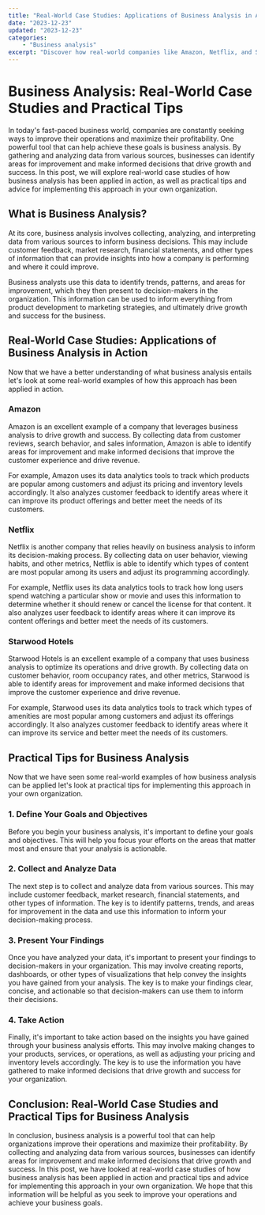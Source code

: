 ```yaml
---
title: "Real-World Case Studies: Applications of Business Analysis in Action"
date: "2023-12-23"
updated: "2023-12-23"
categories: 
    - "Business analysis"
excerpt: "Discover how real-world companies like Amazon, Netflix, and Starwood Hotels have successfully applied business analysis to improve operations and drive growth. Learn practical tips for implementing this powerful approach in your own organization, including defining goals and objectives, collecting data, analyzing the data, presenting findings, and taking action."
--- 
```

# Business Analysis: Real-World Case Studies and Practical Tips

In today's fast-paced business world, companies are constantly seeking ways to improve their operations and maximize their profitability. One powerful tool that can help achieve these goals is business analysis. By gathering and analyzing data from various sources, businesses can identify areas for improvement and make informed decisions that drive growth and success. In this post, we will explore real-world case studies of how business analysis has been applied in action, as well as practical tips and advice for implementing this approach in your own organization.

## What is Business Analysis?

At its core, business analysis involves collecting, analyzing, and interpreting data from various sources to inform business decisions. This may include customer feedback, market research, financial statements, and other types of information that can provide insights into how a company is performing and where it could improve.

Business analysts use this data to identify trends, patterns, and areas for improvement, which they then present to decision-makers in the organization. This information can be used to inform everything from product development to marketing strategies, and ultimately drive growth and success for the business.

## Real-World Case Studies: Applications of Business Analysis in Action

Now that we have a better understanding of what business analysis entails let's look at some real-world examples of how this approach has been applied in action.

### Amazon

Amazon is an excellent example of a company that leverages business analysis to drive growth and success. By collecting data from customer reviews, search behavior, and sales information, Amazon is able to identify areas for improvement and make informed decisions that improve the customer experience and drive revenue.

For example, Amazon uses its data analytics tools to track which products are popular among customers and adjust its pricing and inventory levels accordingly. It also analyzes customer feedback to identify areas where it can improve its product offerings and better meet the needs of its customers.

### Netflix

Netflix is another company that relies heavily on business analysis to inform its decision-making process. By collecting data on user behavior, viewing habits, and other metrics, Netflix is able to identify which types of content are most popular among its users and adjust its programming accordingly.

For example, Netflix uses its data analytics tools to track how long users spend watching a particular show or movie and uses this information to determine whether it should renew or cancel the license for that content. It also analyzes user feedback to identify areas where it can improve its content offerings and better meet the needs of its customers.

### Starwood Hotels

Starwood Hotels is an excellent example of a company that uses business analysis to optimize its operations and drive growth. By collecting data on customer behavior, room occupancy rates, and other metrics, Starwood is able to identify areas for improvement and make informed decisions that improve the customer experience and drive revenue.

For example, Starwood uses its data analytics tools to track which types of amenities are most popular among customers and adjust its offerings accordingly. It also analyzes customer feedback to identify areas where it can improve its service and better meet the needs of its customers.

## Practical Tips for Business Analysis

Now that we have seen some real-world examples of how business analysis can be applied let's look at practical tips for implementing this approach in your own organization.

### 1. Define Your Goals and Objectives

Before you begin your business analysis, it's important to define your goals and objectives. This will help you focus your efforts on the areas that matter most and ensure that your analysis is actionable.

### 2. Collect and Analyze Data

The next step is to collect and analyze data from various sources. This may include customer feedback, market research, financial statements, and other types of information. The key is to identify patterns, trends, and areas for improvement in the data and use this information to inform your decision-making process.

### 3. Present Your Findings

Once you have analyzed your data, it's important to present your findings to decision-makers in your organization. This may involve creating reports, dashboards, or other types of visualizations that help convey the insights you have gained from your analysis. The key is to make your findings clear, concise, and actionable so that decision-makers can use them to inform their decisions.

### 4. Take Action

Finally, it's important to take action based on the insights you have gained through your business analysis efforts. This may involve making changes to your products, services, or operations, as well as adjusting your pricing and inventory levels accordingly. The key is to use the information you have gathered to make informed decisions that drive growth and success for your organization.

## Conclusion: Real-World Case Studies and Practical Tips for Business Analysis

In conclusion, business analysis is a powerful tool that can help organizations improve their operations and maximize their profitability. By collecting and analyzing data from various sources, businesses can identify areas for improvement and make informed decisions that drive growth and success. In this post, we have looked at real-world case studies of how business analysis has been applied in action and practical tips and advice for implementing this approach in your own organization. We hope that this information will be helpful as you seek to improve your operations and achieve your business goals.